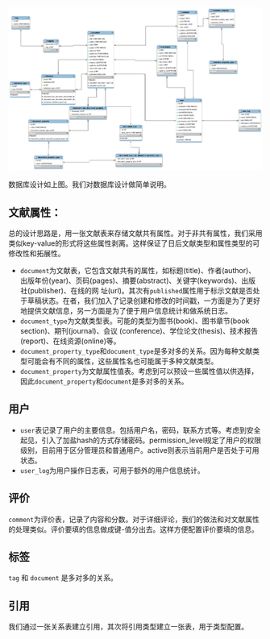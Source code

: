 ![Database Diagram](https://github.com/krafttuc/cloud-computing-assignments/raw/master/doc/assignment1/images/database_design.png)

数据库设计如上图。我们对数据库设计做简单说明。

## 文献属性：

总的设计思路是，用一张文献表来存储文献共有属性。对于非共有属性，我们采用类似key-value的形式将这些属性剥离。这样保证了日后文献类型和属性类型的可修改性和拓展性。

* `document`为文献表，它包含文献共有的属性，如标题(title)、作者(author)、出版年份(year)、页码(pages)、摘要(abstract)、关键字(keywords)、出版社(publisher)、在线的网
址(url)。其次有`published`属性用于标示文献是否处于草稿状态。在者，我们加入了记录创建和修改的时间戳，一方面是为了更好地提供文献信息，另一方面是为了便于用户信息统计和做系统日志。
* `document_type`为文献类型表。可能的类型为图书(book)、图书章节(book section)、期刊(journal)、会议 (conference)、学位论文(thesis)、技术报告(report)、在线资源(online)等。
* `document_property_type`和`document_type`是多对多的关系。因为每种文献类型可能会有不同的属性，这些属性名也可能属于多种文献类型。
* `document_property`为文献属性值表。考虑到可以预设一些属性值以供选择，因此`document_property`和`document`是多对多的关系。

## 用户

* `user`表记录了用户的主要信息。包括用户名，密码，联系方式等。考虑到安全起见，引入了加盐hash的方式存储密码。permission_level规定了用户的权限级别，目前用于区分管理员和普通用户。active则表示当前用户是否处于可用状态。
* `user_log`为用户操作日志表，可用于额外的用户信息统计。

## 评价

`comment`为评价表，记录了内容和分数。对于详细评论，我们的做法和对文献属性的处理类似。评价要填的信息做成键-值分出去。这样方便配置评价要填的信息。

## 标签

`tag` 和 `document` 是多对多的关系。

## 引用

我们通过一张关系表建立引用，其次将引用类型建立一张表，用于类型配置。





